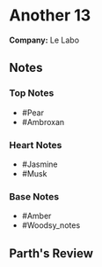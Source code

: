 # Another 13

**Company:** Le Labo

## Notes

### Top Notes
- #Pear
- #Ambroxan

### Heart Notes
- #Jasmine
- #Musk

### Base Notes
- #Amber
- #Woodsy_notes

## Parth's Review

<!-- Add your review here -->
